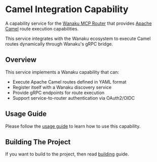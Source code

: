 # Camel Integration Capability

A capability service for the [Wanaku MCP Router](https://wanaku.ai) that provides [Apache Camel](https://camel.apache.org) route execution capabilities.

This service integrates with the Wanaku ecosystem to execute Camel routes dynamically through Wanaku's gRPC bridge.

## Overview

This service implements a Wanaku capability that can:
- Execute Apache Camel routes defined in YAML format
- Register itself with a Wanaku discovery service
- Provide gRPC endpoints for route execution
- Support service-to-router authentication via OAuth2/OIDC


## Usage Guide

Please follow the [usage guide](docs/usage.md) to learn how to use this capability.

## Building The Project

If you want to build to the project, then read [building](docs/building.md) guide.